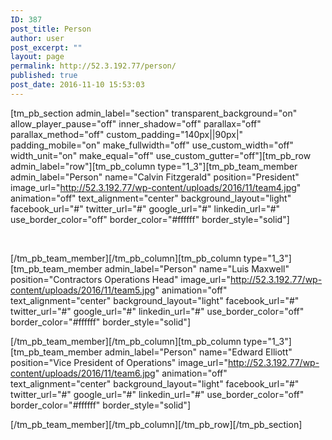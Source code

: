 ```yaml
---
ID: 387
post_title: Person
author: user
post_excerpt: ""
layout: page
permalink: http://52.3.192.77/person/
published: true
post_date: 2016-11-10 15:53:03
---
```

[tm_pb_section admin_label="section" transparent_background="on" allow_player_pause="off" inner_shadow="off" parallax="off" parallax_method="off" custom_padding="140px||90px|" padding_mobile="on" make_fullwidth="off" use_custom_width="off" width_unit="on" make_equal="off" use_custom_gutter="off"][tm_pb_row admin_label="row"][tm_pb_column type="1_3"][tm_pb_team_member admin_label="Person" name="Calvin Fitzgerald" position="President" image_url="http://52.3.192.77/wp-content/uploads/2016/11/team4.jpg" animation="off" text_alignment="center" background_layout="light" facebook_url="#" twitter_url="#" google_url="#" linkedin_url="#" use_border_color="off" border_color="#ffffff" border_style="solid"]

<br>

[/tm_pb_team_member][/tm_pb_column][tm_pb_column type="1_3"][tm_pb_team_member admin_label="Person" name="Luis Maxwell" position="Contractors Operations Head" image_url="http://52.3.192.77/wp-content/uploads/2016/11/team5.jpg" animation="off" text_alignment="center" background_layout="light" facebook_url="#" twitter_url="#" google_url="#" linkedin_url="#" use_border_color="off" border_color="#ffffff" border_style="solid"]

<p></p>

[/tm_pb_team_member][/tm_pb_column][tm_pb_column type="1_3"][tm_pb_team_member admin_label="Person" name="Edward Elliott" position="Vice President of Operations" image_url="http://52.3.192.77/wp-content/uploads/2016/11/team6.jpg" animation="off" text_alignment="center" background_layout="light" facebook_url="#" twitter_url="#" google_url="#" linkedin_url="#" use_border_color="off" border_color="#ffffff" border_style="solid"]

<p></p>

[/tm_pb_team_member][/tm_pb_column][/tm_pb_row][/tm_pb_section]